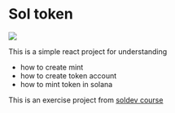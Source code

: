 # Sol token

<img src="https://solanaprogramtoken.vercel.app/og.png" />

This is a simple react project for understanding

- how to create mint
- how to create token account
- how to mint token in solana

This is an exercise project from [soldev course](https://www.soldev.app/course/token-program)
